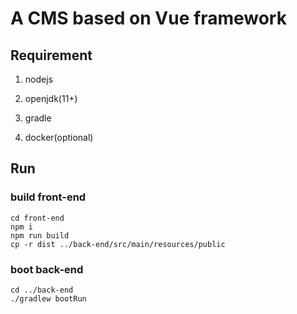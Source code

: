 # A CMS based on Vue framework

## Requirement

1. nodejs

2. openjdk(11+)

3. gradle

4. docker(optional)

## Run

### build front-end

```shell
cd front-end
npm i
npm run build
cp -r dist ../back-end/src/main/resources/public
```

### boot back-end

```shell
cd ../back-end
./gradlew bootRun
```
